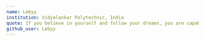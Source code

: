 ```yaml
---
name: Lebyy
institution: Vidyalankar Polytechnic, India
quote: If you believe in yourself and follow your dreams, you are capable of anything.
github_user: Lebyy
---
```

